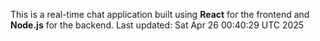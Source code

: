 This is a real-time chat application built using **React** for the frontend and **Node.js** for the backend.
Last updated: Sat Apr 26 00:40:29 UTC 2025
